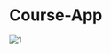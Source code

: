 # Course-App


![1](https://user-images.githubusercontent.com/59422278/101283647-d036e480-37ec-11eb-9f20-8c1632803466.png)
